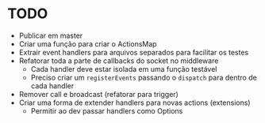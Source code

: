 # TODO

- Publicar em master
- Criar uma função para criar o ActionsMap
- Extrair event handlers para arquivos separados para facilitar os testes
- Refatorar toda a parte de callbacks do socket no middleware
  - Cada handler deve estar isolada em uma função testável
  - Preciso criar um `registerEvents` passando o `dispatch` para
    dentro de cada handler
- Remover call e broadcast (refatorar para trigger)
- Criar uma forma de extender handlers para novas actions (extensions)
  - Permitir ao dev passar handlers como Options
